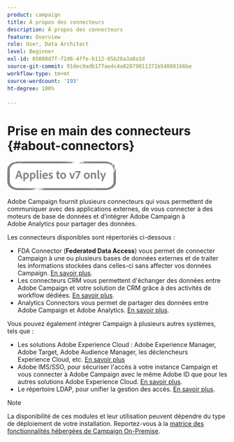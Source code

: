 ```yaml
---
product: campaign
title: À propos des connecteurs
description: À propos des connecteurs
feature: Overview
role: User, Data Architect
level: Beginner
exl-id: 05080d7f-f2d6-4ffe-b112-05b26a3a8a1d
source-git-commit: 91dec9adb177aedc4a82879011371b54886166be
workflow-type: tm+mt
source-wordcount: '193'
ht-degree: 100%

---
```


# Prise en main des connecteurs {#about-connectors}

![](../../assets/v7-only.svg)

Adobe Campaign fournit plusieurs connecteurs qui vous permettent de communiquer avec des applications externes, de vous connecter à des moteurs de base de données et d’intégrer Adobe Campaign à Adobe Analytics pour partager des données.

Les connecteurs disponibles sont répertoriés ci-dessous :

* FDA Connector (**Federated Data Access**) vous permet de connecter Campaign à une ou plusieurs bases de données externes et de traiter les informations stockées dans celles-ci sans affecter vos données Campaign. [En savoir plus](../../installation/using/about-fda.md).
* Les connecteurs CRM vous permettent d&#39;échanger des données entre Adobe Campaign et votre solution de CRM grâce à des activités de workflow dédiées. [En savoir plus](../../platform/using/crm-connectors.md).
* Analytics Connectors vous permet de partager des données entre Adobe Campaign et Adobe Analytics. [En savoir plus](../../platform/using/adobe-analytics-connector.md).

Vous pouvez également intégrer Campaign à plusieurs autres systèmes, tels que :

* Les solutions Adobe Experience Cloud : Adobe Experience Manager, Adobe Target, Adobe Audience Manager, les déclencheurs Experience Cloud, etc. [En savoir plus](../../integrations/using/about-campaign-integrations.md)
* Adobe IMS/SSO, pour sécuriser l&#39;accès à votre instance Campaign et vous connecter à Adobe Campaign avec le même Adobe ID que pour les autres solutions Adobe Experience Cloud. [En savoir plus](../../integrations/using/about-adobe-id.md).
* Le répertoire LDAP, pour unifier la gestion des accès. [En savoir plus](../../installation/using/connecting-through-ldap.md).

>[!NOTE]
>
>La disponibilité de ces modules et leur utilisation peuvent dépendre du type de déploiement de votre installation. Reportez-vous à la [matrice des fonctionnalités hébergées de Campaign On-Premise](../../installation/using/capability-matrix.md).
